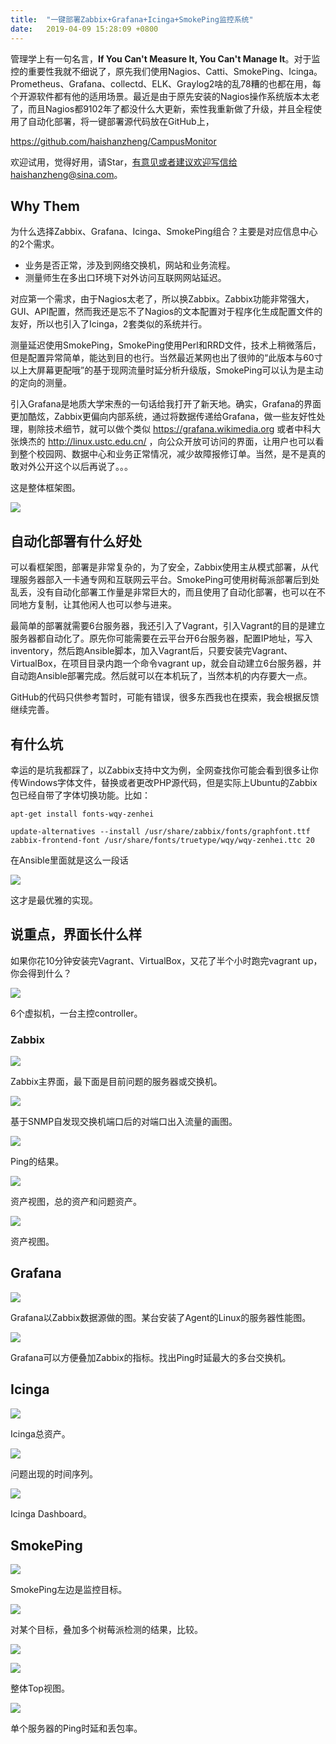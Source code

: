 ```yaml
---
title:  "一键部署Zabbix+Grafana+Icinga+SmokePing监控系统"
date:   2019-04-09 15:28:09 +0800
---
```


管理学上有一句名言，**If You Can't Measure It, You Can't Manage It**。对于监控的重要性我就不细说了，原先我们使用Nagios、Catti、SmokePing、Icinga。Prometheus、Grafana、collectd、ELK、Graylog2啥的乱78糟的也都在用，每个开源软件都有他的适用场景。最近是由于原先安装的Nagios操作系统版本太老了，而且Nagios都9102年了都没什么大更新，索性我重新做了升级，并且全程使用了自动化部署，将一键部署源代码放在GitHub上，

https://github.com/haishanzheng/CampusMonitor 

欢迎试用，觉得好用，请Star，有意见或者建议欢迎写信给haishanzheng@sina.com。

## Why Them

为什么选择Zabbix、Grafana、Icinga、SmokePing组合？主要是对应信息中心的2个需求。

- 业务是否正常，涉及到网络交换机，网站和业务流程。
- 测量师生在多出口环境下对外访问互联网网站延迟。

对应第一个需求，由于Nagios太老了，所以换Zabbix。Zabbix功能非常强大，GUI、API配置，然而我还是忘不了Nagios的文本配置对于程序化生成配置文件的友好，所以也引入了Icinga，2套类似的系统并行。

测量延迟使用SmokePing，SmokePing使用Perl和RRD文件，技术上稍微落后，但是配置异常简单，能达到目的也行。当然最近某网也出了很帅的“此版本与60寸以上大屏幕更配哦”的基于现网流量时延分析升级版，SmokePing可以认为是主动的定向的测量。

引入Grafana是地质大学宋焘的一句话给我打开了新天地。确实，Grafana的界面更加酷炫，Zabbix更偏向内部系统，通过将数据传递给Grafana，做一些友好性处理，剔除技术细节，就可以做个类似 https://grafana.wikimedia.org 或者中科大张焕杰的 http://linux.ustc.edu.cn/ ，向公众开放可访问的界面，让用户也可以看到整个校园网、数据中心和业务正常情况，减少故障报修订单。当然，是不是真的敢对外公开这个以后再说了。。。

这是整体框架图。

![](/images/2019/monitor/architecture.png)

## 自动化部署有什么好处

可以看框架图，部署是非常复杂的，为了安全，Zabbix使用主从模式部署，从代理服务器部入一卡通专网和互联网云平台。SmokePing可使用树莓派部署后到处乱丢，没有自动化部署工作量是非常巨大的，而且使用了自动化部署，也可以在不同地方复制，让其他闲人也可以参与进来。

最简单的部署就需要6台服务器，我还引入了Vagrant，引入Vagrant的目的是建立服务器都自动化了。原先你可能需要在云平台开6台服务器，配置IP地址，写入inventory，然后跑Ansible脚本，加入Vagrant后，只要安装完Vagrant、VirtualBox，在项目目录内跑一个命令vagrant up，就会自动建立6台服务器，并自动跑Ansible部署完成。然后就可以在本机玩了，当然本机的内存要大一点。

GitHub的代码只供参考暂时，可能有错误，很多东西我也在摸索，我会根据反馈继续完善。

## 有什么坑

幸运的是坑我都踩了，以Zabbix支持中文为例，全网查找你可能会看到很多让你传Windows字体文件，替换或者更改PHP源代码，但是实际上Ubuntu的Zabbix包已经自带了字体切换功能。比如：

    apt-get install fonts-wqy-zenhei

    update-alternatives --install /usr/share/zabbix/fonts/graphfont.ttf zabbix-frontend-font /usr/share/fonts/truetype/wqy/wqy-zenhei.ttc 20

在Ansible里面就是这么一段话

![](/images/2019/monitor/ansible.png)

这才是最优雅的实现。

## 说重点，界面长什么样

如果你花10分钟安装完Vagrant、VirtualBox，又花了半个小时跑完vagrant up，你会得到什么？

![](/images/2019/monitor/virtualbox.png)

6个虚拟机，一台主控controller。

### Zabbix

![](/images/2019/monitor/zabbix-dashboard.png)

Zabbix主界面，最下面是目前问题的服务器或交换机。

![](/images/2019/monitor/zabbix-switch.png)

基于SNMP自发现交换机端口后的对端口出入流量的画图。

![](/images/2019/monitor/zabbix-screen.png)

Ping的结果。

![](/images/2019/monitor/zabbix-problem.png)

资产视图，总的资产和问题资产。

![](/images/2019/monitor/zabbix-inventory.png)

资产视图。

## Grafana

![](/images/2019/monitor/grafana-linux.png)

Grafana以Zabbix数据源做的图。某台安装了Agent的Linux的服务器性能图。

![](/images/2019/monitor/grafana-compare.png)

Grafana可以方便叠加Zabbix的指标。找出Ping时延最大的多台交换机。

## Icinga

![](/images/2019/monitor/icinga-host-summary.png)

Icinga总资产。

![](/images/2019/monitor/icinga-event.png)

问题出现的时间序列。

![](/images/2019/monitor/icinga-dashboard.png)

Icinga Dashboard。

## SmokePing

![](/images/2019/monitor/smokeping-siming.png)

SmokePing左边是监控目标。

![](/images/2019/monitor/smokeping-overlay-bbs.png)

对某个目标，叠加多个树莓派检测的结果，比较。

![](/images/2019/monitor/smokeping-curl-overlay.png)

![](/images/2019/monitor/smokeping-chart.png)

整体Top视图。

![](/images/2019/monitor/smokeping-bbs.png)

单个服务器的Ping时延和丢包率。
